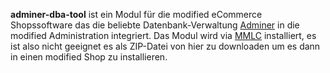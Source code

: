 **adminer-dba-tool** ist ein Modul für die modified eCommerce Shopssoftware das die beliebte Datenbank-Verwaltung [Adminer](https://www.adminer.org/de/ "Adminer") in die modified Administration integriert. Das Modul wird via [MMLC](https://module-loader.de "MMLC") installiert, es ist also nicht geeignet es als ZIP-Datei von hier zu downloaden um es dann in einen modified Shop zu installieren.
